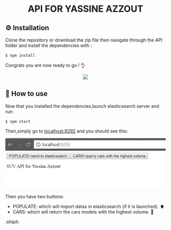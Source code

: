 <h1 align="center">API FOR YASSINE AZZOUT</h1>



##  ⚙️ Installation 

Clone the repository or download the zip file then navigate through the API folder and install the dependencies with :

```
$ npm install
```

Congrats you are now ready to go ! :ok_hand:

<p align="center"> 
<img src="https://media.giphy.com/media/XreQmk7ETCak0/giphy.gif">
</p>

## 🏁 How to use

Now that you installed the dependencies,launch elasticsearch server and run:

```
$ npm start
```

Then,simply go to [localhost:9292](http://localhost:9292/) and you should see this:
<p align="center"> 
<img src="https://github.com/KingProwl/caradisiac/blob/master/apiscreen.png">
</p>

Then you have two buttons:
- POPULATE: which will import datas in elasticsearch (if it is launched). :arrow_up:
- CARS: which will return the cars models with the highest volume. :red_car:

:shipit:
